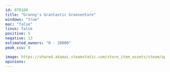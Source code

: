 ```yaml
---
id: 878160
title: "Granny's Grantastic Granventure"
windows: "true"
mac: "false"
linux: false
positive: 5
negative: 13
estimated_owners: "0 - 20000"
peak_ccu: 0

image: https://shared.akamai.steamstatic.com/store_item_assets/steam/apps/878160/header.jpg?t=1571421791
opinions:
---
```

